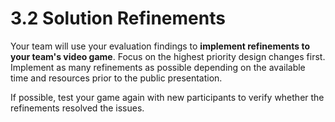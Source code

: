 # 3.2 Solution Refinements

Your team will use your evaluation findings to **implement refinements to your team's video game**. Focus on the highest priority design changes first. Implement as many refinements as possible depending on the available time and resources prior to the public presentation.

If possible, test your game again with new participants to verify whether the refinements resolved the issues.